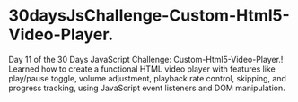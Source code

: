 # 30daysJsChallenge-Custom-Html5-Video-Player.
Day 11 of the 30 Days JavaScript Challenge: Custom-Html5-Video-Player.! Learned how to create a functional HTML video player with features like play/pause toggle, volume adjustment, playback rate control, skipping, and progress tracking, using JavaScript event listeners and DOM manipulation.
